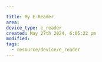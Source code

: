 ```yaml
---

title: My E-Reader
area:
device_type: e_reader
created: May 27th 2024, 6:05:22 pm
modified: 
tags:
  - resource/device/e_reader
---
```

